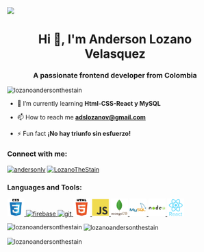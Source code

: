 <img src="https://247webdigital.com/wp-content/themes/liveit/assets/dev.gif" width="75%">

<h1 align="center">Hi 👋, I'm Anderson Lozano Velasquez</h1>
<h3 align="center">A passionate frontend developer from Colombia</h3>

<p align="left"> <img src="https://komarev.com/ghpvc/?username=lozanoandersonthestain&label=Profile%20views&color=0e75b6&style=flat" alt="lozanoandersonthestain" /> </p>

- 🌱 I’m currently learning **Html-CSS-React y MySQL**

- 📫 How to reach me **adslozanov@gmail.com**

- ⚡ Fun fact **¡No hay triunfo sin esfuerzo!**

<h3 align="left">Connect with me:</h3>
<p align="left">
<a href="https://fb.com/andersonlv" target="blank"><img align="center" src="https://raw.githubusercontent.com/rahuldkjain/github-profile-readme-generator/master/src/images/icons/Social/facebook.svg" alt="andersonlv" height="30" width="40" /></a>
<a href="https://discord.gg/LozanoTheStain" target="blank"><img align="center" src="https://raw.githubusercontent.com/rahuldkjain/github-profile-readme-generator/master/src/images/icons/Social/discord.svg" alt="LozanoTheStain" height="30" width="40" /></a>
</p>

<h3 align="left">Languages and Tools:</h3>
<p align="left"> <a href="https://www.w3schools.com/css/" target="_blank" rel="noreferrer"> <img src="https://raw.githubusercontent.com/devicons/devicon/master/icons/css3/css3-original-wordmark.svg" alt="css3" width="40" height="40"/> </a> <a href="https://firebase.google.com/" target="_blank" rel="noreferrer"> <img src="https://www.vectorlogo.zone/logos/firebase/firebase-icon.svg" alt="firebase" width="40" height="40"/> </a> <a href="https://git-scm.com/" target="_blank" rel="noreferrer"> <img src="https://www.vectorlogo.zone/logos/git-scm/git-scm-icon.svg" alt="git" width="40" height="40"/> </a> <a href="https://www.w3.org/html/" target="_blank" rel="noreferrer"> <img src="https://raw.githubusercontent.com/devicons/devicon/master/icons/html5/html5-original-wordmark.svg" alt="html5" width="40" height="40"/> </a> <a href="https://developer.mozilla.org/en-US/docs/Web/JavaScript" target="_blank" rel="noreferrer"> <img src="https://raw.githubusercontent.com/devicons/devicon/master/icons/javascript/javascript-original.svg" alt="javascript" width="40" height="40"/> </a> <a href="https://www.mongodb.com/" target="_blank" rel="noreferrer"> <img src="https://raw.githubusercontent.com/devicons/devicon/master/icons/mongodb/mongodb-original-wordmark.svg" alt="mongodb" width="40" height="40"/> </a> <a href="https://www.mysql.com/" target="_blank" rel="noreferrer"> <img src="https://raw.githubusercontent.com/devicons/devicon/master/icons/mysql/mysql-original-wordmark.svg" alt="mysql" width="40" height="40"/> </a> <a href="https://nodejs.org" target="_blank" rel="noreferrer"> <img src="https://raw.githubusercontent.com/devicons/devicon/master/icons/nodejs/nodejs-original-wordmark.svg" alt="nodejs" width="40" height="40"/> </a> <a href="https://reactjs.org/" target="_blank" rel="noreferrer"> <img src="https://raw.githubusercontent.com/devicons/devicon/master/icons/react/react-original-wordmark.svg" alt="react" width="40" height="40"/> </a> </p>

<p><img align="left" src="https://github-readme-stats.vercel.app/api/top-langs?username=lozanoandersonthestain&show_icons=true&locale=en&layout=compact" alt="lozanoandersonthestain" /></p>

<p>&nbsp;<img align="center" src="https://github-readme-stats.vercel.app/api?username=lozanoandersonthestain&show_icons=true&locale=en" alt="lozanoandersonthestain" /></p>

<p><img align="center" src="https://github-readme-streak-stats.herokuapp.com/?user=lozanoandersonthestain&" alt="lozanoandersonthestain" /></p>

